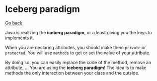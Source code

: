 # Iceberg paradigm

[Go back](../../index.md#advanced)

Java is realizing the **iceberg paradigm**, or a least giving you the keys to implements it.

When you are declaring attributes, you should make them `private` or `protected`. You will use `methods` to get or set the value of your attribute.

By doing so, you can easily replace the code of the method, remove an attribute, ... You are using the **iceberg paradigm**! The idea is to make methods the only interaction between your class and the outside.